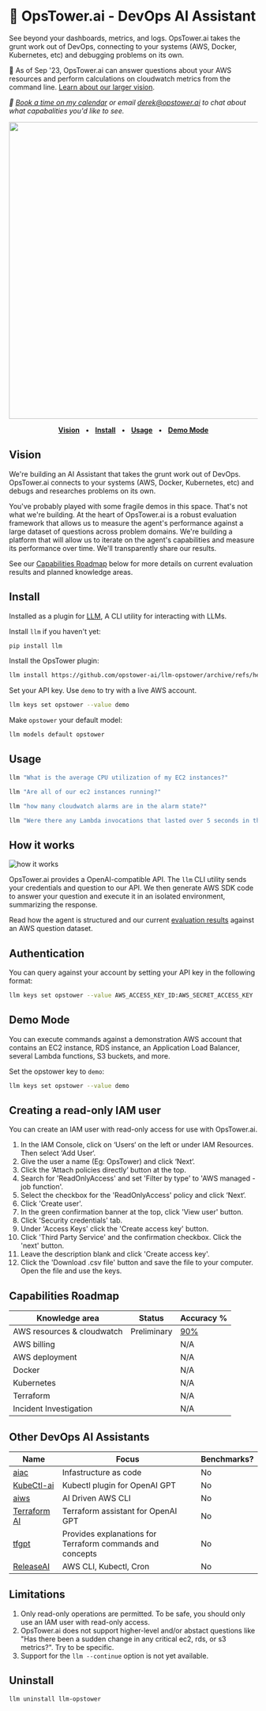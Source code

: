 # 🗼 OpsTower.ai - DevOps AI Assistant

See beyond your dashboards, metrics, and logs. OpsTower.ai takes the grunt work out of DevOps, connecting to your systems (AWS, Docker, Kubernetes, etc) and debugging problems on its own.

🚧 As of Sep '23, OpsTower.ai can answer questions about your AWS resources and perform calculations on cloudwatch metrics from the command line. [Learn about our larger vision](#user-content-vision).

_📅 [Book a time on my calendar](https://calendly.com/derek-haynes) or email derek@opstower.ai to chat about what capabalities you'd like to see._

<p align="center">
  <a href="https://asciinema.org/a/604723" target="_blank"><img src="https://asciinema.org/a/604723.svg" width=600 /></a>
</p>

<p align="center">
<a href="#user-content-vision"><strong>Vision</strong></a>
<span>&nbsp;&nbsp;•&nbsp;&nbsp;</span>
<a href="#user-content-install"><strong>Install</strong></a>
<span>&nbsp;&nbsp;•&nbsp;&nbsp;</span>
<a href="#user-content-usage"><strong>Usage</strong></a>
<span>&nbsp;&nbsp;•&nbsp;&nbsp;</span>
<a href="#user-content-demo-mode"><strong>Demo Mode</strong></a>
</p>

## Vision

We're building an AI Assistant that takes the grunt work out of DevOps. OpsTower.ai connects to your systems (AWS, Docker, Kubernetes, etc) and debugs and researches problems on its own.

You've probably played with some fragile demos in this space. That's not what we're building. At the heart of OpsTower.ai is a robust evaluation framework that allows us to measure the agent's performance against a large dataset of questions across problem domains. We're building a platform that will allow us to iterate on the agent's capabilities and measure its performance over time. We'll transparently share our results.

See our [Capabilities Roadmap](#user-content-capabilities-roadmap) below for more details on current evaluation results and planned knowledge areas.

## Install

Installed as a plugin for [LLM](https://llm.datasette.io/), A CLI utility for interacting with LLMs.

Install `llm` if you haven't yet:

```bash
pip install llm
```

Install the OpsTower plugin:

```bash
llm install https://github.com/opstower-ai/llm-opstower/archive/refs/heads/main.zip
```

Set your API key. Use `demo` to try with a live AWS account.

```bash
llm keys set opstower --value demo
```

Make `opstower` your default model:

```bash
llm models default opstower
```

## Usage

```bash
llm "What is the average CPU utilization of my EC2 instances?"
```

```bash
llm "Are all of our ec2 instances running?"
```

```bash
llm "how many cloudwatch alarms are in the alarm state?"
```

```bash
llm "Were there any Lambda invocations that lasted over 5 seconds in the last day?"
```

## How it works

![how it works](https://www.opstower.ai/assets/images/agent_eval/agent_orch.png)

OpsTower.ai provides a OpenAI-compatible API. The `llm` CLI utility sends your credentials and question to our API. We then generate AWS SDK code to answer your question and execute it in an isolated environment, summarizing the response.

Read how the agent is structured and our current [evaluation results](https://www.opstower.ai/2023-evaluating-ai-agents/) against an AWS question dataset.

## Authentication

You can query against your account by setting your API key in the following format:

```bash
llm keys set opstower --value AWS_ACCESS_KEY_ID:AWS_SECRET_ACCESS_KEY
```

## Demo Mode

You can execute commands against a demonstration AWS account that contains an EC2 instance, RDS instance, an Application Load Balancer, several Lambda functions, S3 buckets, and more. 

Set the opstower key to `demo`:

```bash
llm keys set opstower --value demo
```

## Creating a read-only IAM user

You can create an IAM user with read-only access for use with OpsTower.ai.

1. In the IAM Console, click on ‘Users‘ on the left or under IAM Resources. Then select ‘Add User‘.
2. Give the user a name (Eg: OpsTower) and click ‘Next‘.
3. Click the ‘Attach policies directly‘ button at the top.
4. Search for 'ReadOnlyAccess' and set 'Filter by type' to 'AWS managed - job function'.
5. Select the checkbox for the 'ReadOnlyAccess' policy and click ‘Next‘.
6. Click 'Create user'.
7. In the green confirmation banner at the top, click 'View user' button.
8. Click 'Security credentials' tab.
9. Under 'Access Keys' click the 'Create access key' button.
10. Click 'Third Party Service' and the confirmation checkbox. Click the 'next' button.
11. Leave the description blank and click 'Create access key'.
12. Click the 'Download .csv file' button and save the file to your computer. Open the file and use the keys.

## Capabilities Roadmap

| Knowledge area | Status | Accuracy % |
| -------- | -------- | -------- |
| AWS resources & cloudwatch  | Preliminary  | [90%](https://www.opstower.ai/2023-evaluating-ai-agents/)  |
| AWS billing  |   | N/A  |
| AWS deployment  |   | N/A  |
| Docker  |   | N/A  |
| Kubernetes  |   | N/A  |
| Terraform  |   | N/A  |
| Incident Investigation  |   | N/A  |

## Other DevOps AI Assistants

| Name | Focus | Benchmarks? |
| -------- | -------- | -------- |
| [aiac](https://github.com/gofireflyio/aiac) | Infastructure as code | No |
| [KubeCtl-ai](https://github.com/sozercan/kubectl-ai) | Kubectl plugin for OpenAI GPT | No |
| [aiws](https://github.com/huseyinbabal/aiws) | AI Driven AWS CLI | No |
| [Terraform AI](https://github.com/jigsaw373/terraform-ai) | Terraform assistant for OpenAI GPT  | No |
| [tfgpt](https://github.com/flavius-dinu/tfgpt) | Provides explanations for Terraform commands and concepts | No |
| [ReleaseAI](https://release.ai/) | AWS CLI, Kubectl, Cron | No |

## Limitations

1. Only read-only operations are permitted. To be safe, you should only use an IAM user with read-only access.
2. OpsTower.ai does not support higher-level and/or abstact questions like "Has there been a sudden change in any critical ec2, rds, or s3 metrics?". Try to be specific.
3. Support for the `llm --continue` option is not yet available.

## Uninstall

```bash
llm uninstall llm-opstower
```
